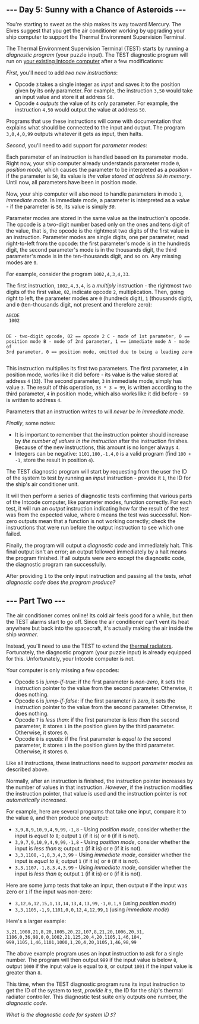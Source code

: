 <article><h2>--- Day 5: Sunny with a Chance of Asteroids ---</h2><p>You're starting to sweat as the ship makes its way toward Mercury.  The Elves suggest that you get the air conditioner working by upgrading your ship computer to support the Thermal Environment Supervision Terminal.</p>
<p>The Thermal Environment Supervision Terminal (TEST) starts by running a <em>diagnostic program</em> (your puzzle input).  The TEST diagnostic program will run on <a href="/calendar/day03">your existing Intcode computer</a> after a few modifications:</p>
<p><em>First</em>, you'll need to add <em>two new instructions</em>:</p>
<ul>
<li>Opcode <code>3</code> takes a single integer as <em>input</em> and saves it to the position given by its only parameter. For example, the instruction <code>3,50</code> would take an input value and store it at address <code>50</code>.</li>
<li>Opcode <code>4</code> <em>outputs</em> the value of its only parameter. For example, the instruction <code>4,50</code> would output the value at address <code>50</code>.</li>
</ul>
<p>Programs that use these instructions will come with documentation that explains what should be connected to the input and output. The program <code>3,0,4,0,99</code> outputs whatever it gets as input, then halts.</p>
<p><em>Second</em>, you'll need to add support for <em>parameter modes</em>:</p>
<p>Each parameter of an instruction is handled based on its parameter mode.  Right now, your ship computer already understands parameter mode <code>0</code>, <em>position mode</em>, which causes the parameter to be interpreted as a <em>position</em> - if the parameter is <code>50</code>, its value is <em>the value stored at address <code>50</code> in memory</em>. Until now, all parameters have been in position mode.</p>
<p>Now, your ship computer will also need to handle parameters in mode <code>1</code>, <em>immediate mode</em>. In immediate mode, a parameter is interpreted as a <em>value</em> - if the parameter is <code>50</code>, its value is simply <em><code>50</code></em>.</p>
<p>Parameter modes are stored in the same value as the instruction's opcode.  The opcode is a two-digit number based only on the ones and tens digit of the value, that is, the opcode is the rightmost two digits of the first value in an instruction. Parameter modes are single digits, one per parameter, read right-to-left from the opcode: the first parameter's mode is in the hundreds digit, the second parameter's mode is in the thousands digit, the third parameter's mode is in the ten-thousands digit, and so on. Any missing modes are <code>0</code>.</p>
<p>For example, consider the program <code>1002,4,3,4,33</code>.</p>
<p>The first instruction, <code>1002,4,3,4</code>, is a <em>multiply</em> instruction - the rightmost two digits of the first value, <code>02</code>, indicate opcode <code>2</code>, multiplication.  Then, going right to left, the parameter modes are <code>0</code> (hundreds digit), <code>1</code> (thousands digit), and <code>0</code> (ten-thousands digit, not present and therefore zero):</p>
<pre><code>ABCDE
 1002

DE - two-digit opcode,      02 == opcode 2
 C - mode of 1st parameter,  0 == position mode
 B - mode of 2nd parameter,  1 == immediate mode
 A - mode of 3rd parameter,  0 == position mode,
                                  omitted due to being a leading zero
</code></pre>
<p>This instruction multiplies its first two parameters.  The first parameter, <code>4</code> in position mode, works like it did before - its value is the value stored at address <code>4</code> (<code>33</code>). The second parameter, <code>3</code> in immediate mode, simply has value <code>3</code>. The result of this operation, <code>33 * 3 = 99</code>, is written according to the third parameter, <code>4</code> in position mode, which also works like it did before - <code>99</code> is written to address <code>4</code>.</p>
<p>Parameters that an instruction writes to will <em>never be in immediate mode</em>.</p>
<p><em>Finally</em>, some notes:</p>
<ul>
<li>It is important to remember that the instruction pointer should increase by <em>the number of values in the instruction</em> after the instruction finishes. Because of the new instructions, this amount is no longer always <code>4</code>.</li>
<li>Integers can be negative: <code>1101,100,-1,4,0</code> is a valid program (find <code>100 + -1</code>, store the result in position <code>4</code>).</li>
</ul>
<p>The TEST diagnostic program will start by requesting from the user the ID of the system to test by running an <em>input</em> instruction - provide it <code>1</code>, the ID for the ship's air conditioner unit.</p>
<p>It will then perform a series of diagnostic tests confirming that various parts of the Intcode computer, like parameter modes, function correctly. For each test, it will run an <em>output</em> instruction indicating how far the result of the test was from the expected value, where <code>0</code> means the test was successful.  Non-zero outputs mean that a function is not working correctly; check the instructions that were run before the output instruction to see which one failed.</p>
<p>Finally, the program will output a <em>diagnostic code</em> and immediately halt. This final output isn't an error; an output followed immediately by a halt means the program finished.  If all outputs were zero except the diagnostic code, the diagnostic program ran successfully.</p>
<p>After providing <code>1</code> to the only input instruction and passing all the tests, <em>what diagnostic code does the program produce?</em></p></code></pre>
</article>
<article><h2>--- Part Two ---</h2><p>The air conditioner comes online! Its cold air feels good for a while, but then the TEST alarms start to go off. Since the air conditioner <span title="Honestly, I'm not sure what you expected.">can't vent its heat anywhere</span> but back into the spacecraft, it's actually making the air inside the ship <em>warmer</em>.</p>
<p>Instead, you'll need to use the TEST to extend the <a href="https://en.wikipedia.org/wiki/Spacecraft_thermal_control">thermal radiators</a>. Fortunately, the diagnostic program (your puzzle input) is already equipped for this.  Unfortunately, your Intcode computer is not.</p>
<p>Your computer is only missing a few opcodes:</p>
<ul>
<li>Opcode <code>5</code> is <em>jump-if-true</em>: if the first parameter is <em>non-zero</em>, it sets the instruction pointer to the value from the second parameter. Otherwise, it does nothing.</li>
<li>Opcode <code>6</code> is <em>jump-if-false</em>: if the first parameter <em>is zero</em>, it sets the instruction pointer to the value from the second parameter. Otherwise, it does nothing.</li>
<li>Opcode <code>7</code> is <em>less than</em>: if the first parameter is <em>less than</em> the second parameter, it stores <code>1</code> in the position given by the third parameter.  Otherwise, it stores <code>0</code>.</li>
<li>Opcode <code>8</code> is <em>equals</em>: if the first parameter is <em>equal to</em> the second parameter, it stores <code>1</code> in the position given by the third parameter.  Otherwise, it stores <code>0</code>.</li>
</ul>
<p>Like all instructions, these instructions need to support <em>parameter modes</em> as described above.</p>
<p>Normally, after an instruction is finished, the instruction pointer increases by the number of values in that instruction. <em>However</em>, if the instruction modifies the instruction pointer, that value is used and the instruction pointer is <em>not automatically increased</em>.</p>
<p>For example, here are several programs that take one input, compare it to the value <code>8</code>, and then produce one output:</p>
<ul>
<li><code>3,9,8,9,10,9,4,9,99,-1,8</code> - Using <em>position mode</em>, consider whether the input is <em>equal to</em> <code>8</code>; output <code>1</code> (if it is) or <code>0</code> (if it is not).</li>
<li><code>3,9,7,9,10,9,4,9,99,-1,8</code> - Using <em>position mode</em>, consider whether the input is <em>less than</em> <code>8</code>; output <code>1</code> (if it is) or <code>0</code> (if it is not).</li>
<li><code>3,3,1108,-1,8,3,4,3,99</code> - Using <em>immediate mode</em>, consider whether the input is <em>equal to</em> <code>8</code>; output <code>1</code> (if it is) or <code>0</code> (if it is not).</li>
<li><code>3,3,1107,-1,8,3,4,3,99</code> - Using <em>immediate mode</em>, consider whether the input is <em>less than </em><code>8</code>; output <code>1</code> (if it is) or <code>0</code> (if it is not).</li>
</ul>
<p>Here are some jump tests that take an input, then output <code>0</code> if the input was zero or <code>1</code> if the input was non-zero:</p>
<ul>
<li><code>3,12,6,12,15,1,13,14,13,4,13,99,-1,0,1,9</code> (using <em>position mode</em>)</li>
<li><code>3,3,1105,-1,9,1101,0,0,12,4,12,99,1</code> (using <em>immediate mode</em>)</li>
</ul>
<p>Here's a larger example:</p>
<pre><code>3,21,1008,21,8,20,1005,20,22,107,8,21,20,1006,20,31,
1106,0,36,98,0,0,1002,21,125,20,4,20,1105,1,46,104,
999,1105,1,46,1101,1000,1,20,4,20,1105,1,46,98,99
</code></pre>
<p>The above example program uses an input instruction to ask for a single number.  The program will then output <code>999</code> if the input value is below <code>8</code>, output <code>1000</code> if the input value is equal to <code>8</code>, or output <code>1001</code> if the input value is greater than <code>8</code>.</p>
<p>This time, when the TEST diagnostic program runs its input instruction to get the ID of the system to test, <em>provide it <code>5</code></em>, the ID for the ship's thermal radiator controller. This diagnostic test suite only outputs one number, the <em>diagnostic code</em>.</p>
<p><em>What is the diagnostic code for system ID <code>5</code>?</em></p>
</article>